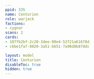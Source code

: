 ```yaml
---
ppid: 335
name: Centurion
role: warjack
factions:
- cygnar
scans: 2
cards:
- 107fb2bf-2c20-3dee-98e4-52f21a61678d
- c6be1fa7-8020-3a51-b651-7a98d8b874dc

layout: model
title: Centurion
disableToc: true
hidden: true
---
```

